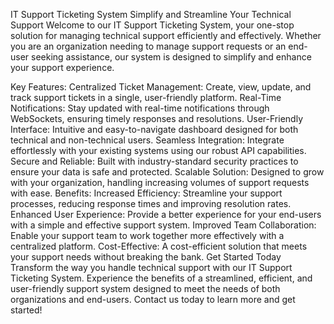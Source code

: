 IT Support Ticketing System
Simplify and Streamline Your Technical Support
Welcome to our IT Support Ticketing System, your one-stop solution for managing technical support efficiently and effectively. Whether you are an organization needing to manage support requests or an end-user seeking assistance, our system is designed to simplify and enhance your support experience.

Key Features:
Centralized Ticket Management: Create, view, update, and track support tickets in a single, user-friendly platform.
Real-Time Notifications: Stay updated with real-time notifications through WebSockets, ensuring timely responses and resolutions.
User-Friendly Interface: Intuitive and easy-to-navigate dashboard designed for both technical and non-technical users.
Seamless Integration: Integrate effortlessly with your existing systems using our robust API capabilities.
Secure and Reliable: Built with industry-standard security practices to ensure your data is safe and protected.
Scalable Solution: Designed to grow with your organization, handling increasing volumes of support requests with ease.
Benefits:
Increased Efficiency: Streamline your support processes, reducing response times and improving resolution rates.
Enhanced User Experience: Provide a better experience for your end-users with a simple and effective support system.
Improved Team Collaboration: Enable your support team to work together more effectively with a centralized platform.
Cost-Effective: A cost-efficient solution that meets your support needs without breaking the bank.
Get Started Today
Transform the way you handle technical support with our IT Support Ticketing System. Experience the benefits of a streamlined, efficient, and user-friendly support system designed to meet the needs of both organizations and end-users. Contact us today to learn more and get started!








